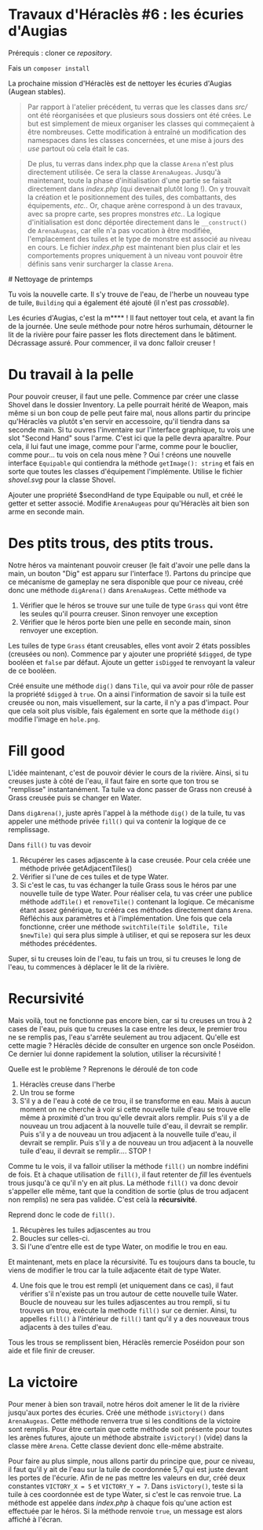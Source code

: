 # Travaux d'Héraclès #6 : les écuries d'Augias
 
Prérequis : cloner ce *repository*.

Fais un `composer install`

La prochaine mission d'Héraclès est de nettoyer les écuries d'Augias (Augean stables).

> Par rapport à l'atelier précédent, tu verras que les classes dans *src/* ont été réorganisées et que plusieurs sous dossiers ont été crées. Le but est simplement de mieux organiser les classes qui commeçaient à être nombreuses. Cette modification à entraîné un modification des namespaces dans les classes concernées, et une mise à jours des *use* partout où cela était le cas. 

> De plus, tu verras dans index.php que la classe `Arena` n'est plus directement utilisée. Ce sera la classe `ArenaAugeas`. Jusqu'à maintenant, toute la phase d'initialisation d'une partie se faisait directement dans *index.php* (qui devenait plutôt long !). On y trouvait la création et le positionnement des tuiles, des combattants, des équipements, *etc.*. Or, chaque arène correspond à un des travaux, avec sa propre carte, ses propres monstres *etc.*. La logique d'initialisation est donc déportée directement dans le `__construct()` de `ArenaAugeas`, car elle n'a pas vocation à être modifiée, l'emplacement des tuiles et le type de monstre est associé au niveau en cours. Le fichier *index.php* est maintenant bien plus clair et les comportements propres uniquement à un niveau vont pouvoir être définis sans venir surcharger la classe `Arena`.

# Nettoyage de printemps 

Tu vois la nouvelle carte. Il s'y trouve de l'eau, de l'herbe un nouveau type de tuile, `Building` qui a également été ajouté (il n'est pas *crossable*).

Les écuries d'Augias, c'est la m**** ! Il faut nettoyer tout cela, et avant la fin de la journée. Une seule méthode pour notre héros surhumain, détourner le lit de la rivière pour faire passer les flots directement dans le bâtiment. Décrassage assuré. Pour commencer, il va donc falloir creuser !

# Du travail à la pelle

Pour pouvoir creuser, il faut une pelle. 
Commence par créer une classe Shovel dans le dossier Inventory. La pelle pourrait hérité de Weapon, mais même si un bon coup de pelle peut faire mal, nous allons partir du principe qu'Héraclès va plutôt s'en servir en accessoire, qu'il tiendra dans sa seconde main. Si tu ouvres l'inventaire sur l'interface graphique, tu vois une slot "Second Hand" sous l'arme. C'est ici que la pelle devra aparaître. Pour cela, il lui faut une image, comme pour l'arme, comme pour le bouclier, comme pour... tu vois on cela nous mène ? Oui ! créons une nouvelle interface `Equipable` qui contiendra la méthode `getImage(): string` et fais en sorte que toutes les classes d'équipement l'implémente. Utilise le fichier *shovel.svg* pour la classe Shovel.

Ajouter une propriété $secondHand de type Equipable ou null, et créé le getter et setter associé.
Modifie `ArenaAugeas` pour qu'Héraclès ait bien son arme en seconde main.

# Des ptits trous, des ptits trous.

Notre héros va maintenant pouvoir creuser (le fait d'avoir une pelle dans la main, un bouton "Dig" est apparu sur l'interface !). Partons du principe que ce mécanisme de gameplay ne sera disponible que pour ce niveau, créé donc une méthode `digArena()` dans `ArenaAugeas`. Cette méthode va
1. Vérifier que le héros se trouve sur une tuile de type `Grass` qui vont être les seules qu'il pourra creuser. Sinon renvoyer une exception
2. Vérifier que le héros porte bien une pelle en seconde main, sinon renvoyer une exception.

Les tuiles de type `Grass` étant creusables, elles vont avoir 2 états possibles (creusées ou non). Commence par y ajouter une propriété `$digged`, de type booléen et `false` par défaut. Ajoute un getter `isDigged` te renvoyant la valeur de ce booléen.

Créé ensuite une méthode `dig()` dans `Tile`, qui va avoir pour rôle de passer la propriété `$digged` à `true`.
On a ainsi l'information de savoir si la tuile est creusée ou non, mais visuellement, sur la carte, il n'y a pas d'impact. Pour que cela soit plus visible, fais également en sorte que la méthode `dig()` modifie l'image en `hole.png`.

# Fill good

L'idée maintenant, c'est de pouvoir dévier le cours de la rivière. Ainsi, si tu creuses juste à côté de l'eau, il faut faire en sorte que ton trou se "remplisse" instantanément. Ta tuile va donc passer de Grass non creusé à Grass creusée puis se changer en Water.

Dans `digArena()`, juste après l'appel à la méthode `dig()` de la tuile, tu vas appeler une méthode privée `fill()` qui va contenir la logique de ce remplissage.

Dans `fill()` tu vas devoir
1. Récupérer les cases adjascente à la case creusée. Pour cela créée une méthode privée getAdjacentTiles()
2. Vérifier si l'une de ces tuiles et de type Water.
3. Si c'est le cas, tu vas échanger la tuile Grass sous le héros par une nouvelle tuile de type Water. Pour réaliser cela, tu vas créer une publice méthode `addTile()` et `removeTile()` contenant la logique. Ce mécanisme étant assez générique, tu crééra ces méthodes directement dans `Arena`. Réfléchis aux paramètres et à l'implémentation. Une fois que cela fonctionne, créer une méthode `switchTile(Tile $oldTile, Tile $newTile)` qui sera plus simple à utiliser, et qui se reposera sur les deux méthodes précédentes.

Super, si tu creuses loin de l'eau, tu fais un trou, si tu creuses le long de l'eau, tu commences à déplacer le lit de la rivière.

# Recursivité

Mais voilà, tout ne fonctionne pas encore bien, car si tu creuses un trou à 2 cases de l'eau, puis que tu creuses la case entre les deux, le premier trou ne se remplis pas, l'eau s'arrête seulement au trou adjacent. Qu'elle est cette magie ? Héraclès décide de consulter en urgence son oncle Poséidon. Ce dernier lui donne rapidement la solution, utiliser la récursivité ! 

Quelle est le problème ? Reprenons le déroulé de ton code
1. Héraclès creuse dans l'herbe
2. Un trou se forme
3. S'il y a de l'eau à coté de ce trou, il se transforme en eau.
Mais à aucun moment on ne cherche à voir si cette nouvelle tuile d'eau se trouve elle même à proximité d'un trou qu'elle devrait alors remplir. Puis s'il y a de nouveau un trou adjacent à la nouvelle tuile d'eau, il devrait se remplir. Puis s'il y a de nouveau un trou adjacent à la nouvelle tuile d'eau, il devrait se remplir. Puis s'il y a de nouveau un trou adjacent à la nouvelle tuile d'eau, il devrait se remplir.... STOP ! 

Comme tu le vois, il va falloir utiliser la méthode `fill()` un nombre indéfini de fois. Et à chaque utilisation de `fill()`, il faut retenter de *fill* les éventuels trous jusqu'à ce qu'il n'y en ait plus. La méthode `fill()` va donc devoir s'appeller elle même, tant que la condition de sortie (plus de trou adjacent non remplis) ne sera pas validée. C'est celà la **récursivité**.

Reprend donc le code de `fill()`.
1. Récupères les tuiles adjascentes au trou
2. Boucles sur celles-ci. 
3. Si l'une d'entre elle est de type Water, on modifie le trou en eau.

Et maintenant, mets en place la récursivité. Tu es toujours dans ta boucle, tu viens de modifier le trou car la tuile adjacente était de type Water.

4. Une fois que le trou est rempli (et uniquement dans ce cas), il faut vérifier s'il n'existe pas un trou autour de cette nouvelle tuile Water. Boucle de nouveau sur les tuiles adjascentes au trou rempli, si tu trouves un trou, exécute la methode `fill()` sur ce dernier. Ainsi, tu appelles `fill()` à l'intérieur de `fill()` tant qu'il y a des nouveaux trous adjacents à des tuiles d'eau. 

Tous les trous se remplissent bien, Héraclès remercie Poséidon pour son aide et file finir de creuser. 

    
# La victoire

Pour mener à bien son travail, notre héros doit amener le lit de la rivière jusqu'aux portes des écuries. Créé une méthode `isVictory()` dans `ArenaAugeas`. Cette méthode renverra true si les conditions de la victoire sont remplis. Pour être certain que cette méthode soit présente pour toutes les arènes futures, ajoute un méthode abstraite `isVictory()` (vide) dans la classe mère `Arena`. Cette classe devient donc elle-même abstraite.

Pour faire au plus simple, nous allons partir du principe que, pour ce niveau, il faut qu'il y ait de l'eau sur la tuile de coordonnée 5,7 qui est juste devant les portes de l'écurie. Afin de ne pas mettre les valeurs en dur, créé deux constantes `VICTORY_X = 5` et `VICTORY_Y = 7`. Dans `isVictory()`, teste si la tuile à ces coordonnée est de type Water, si c'est le cas renvoie true. La méthode est appelée dans *index.php* à chaque fois qu'une action est effectuée par le héros. Si la méthode renvoie `true`, un message est alors affiché à l'écran. 